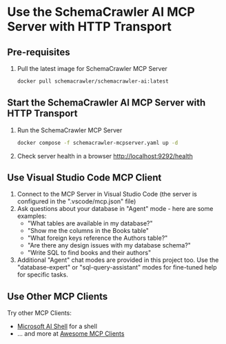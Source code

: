 # Use the SchemaCrawler AI MCP Server with HTTP Transport

## Pre-requisites

1. Pull the latest image for SchemaCrawler MCP Server
   ```sh
   docker pull schemacrawler/schemacrawler-ai:latest
   ```

## Start the SchemaCrawler AI MCP Server with HTTP Transport

1. Run the SchemaCrawler MCP Server
   ```sh
   docker compose -f schemacrawler-mcpserver.yaml up -d
   ```
2. Check server health in a browser [http://localhost:9292/health](http://localhost:9292/health)


## Use Visual Studio Code MCP Client

1. Connect to the MCP Server in Visual Studio Code (the server is configured in the ".vscode/mcp.json" file)
2. Ask questions about your database in "Agent" mode - here are some examples:
   - "What tables are available in my database?"
   - "Show me the columns in the Books table"
   - "What foreign keys reference the Authors table?"
   - "Are there any design issues with my database schema?"
   - "Write SQL to find books and their authors"
3. Additional "Agent" chat modes are provided in this project too. Use the "database-expert" or "sql-query-assistant" modes for fine-tuned help for specific tasks.


## Use Other MCP Clients

Try other MCP Clients:
- [Microsoft AI Shell](https://learn.microsoft.com/en-us/powershell/utility-modules/aishell/overview?view=ps-modules) for a shell
- ... and more at [Awesome MCP Clients](https://github.com/punkpeye/awesome-mcp-clients)

